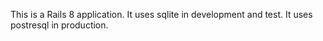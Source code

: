 This is a Rails 8 application.
It uses sqlite in development and test.
It uses postresql in production.